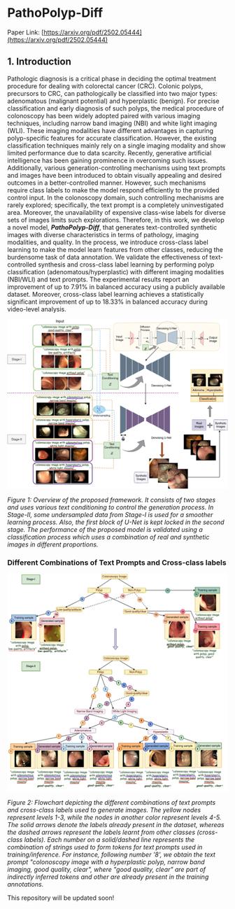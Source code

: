 # PathoPolyp-Diff

Paper Link: [https://arxiv.org/pdf/2502.05444](https://arxiv.org/pdf/2502.05444)

## 1. Introduction

Pathologic diagnosis is a critical phase in deciding the optimal treatment procedure for dealing with colorectal cancer (CRC). Colonic polyps, precursors to CRC, can pathologically be classified into two major types: adenomatous (malignant potential) and hyperplastic (benign). For precise classification and early diagnosis of such polyps, the medical procedure of colonoscopy has been widely adopted paired with various imaging techniques, including narrow band imaging (NBI) and white light imaging (WLI). These imaging modalities have different advantages in capturing polyp-specific features for accurate classification. However, the existing classification techniques mainly rely on a single imaging modality and show limited performance due to data scarcity. Recently, generative artificial intelligence has been gaining prominence in overcoming such issues. Additionally, various generation-controlling mechanisms using text prompts and images have been introduced to obtain visually appealing and desired outcomes in a better-controlled manner. However, such mechanisms require class labels to make the model respond efficiently to the provided control input. In the colonoscopy domain, such controlling mechanisms are rarely explored; specifically, the text prompt is a completely uninvestigated area. Moreover, the unavailability of expensive class-wise labels for diverse sets of images limits such explorations. Therefore, in this work, we develop a novel model, ***PathoPolyp-Diff***, that generates text-controlled synthetic images with diverse characteristics in terms of pathology, imaging modalities, and quality. In the process, we introduce cross-class label learning to make the model learn features from other classes, reducing the burdensome task of data annotation. We validate the effectiveness of text-controlled synthesis and cross-class label learning by performing polyp classification (adenomatous/hyperplastic) with different imaging modalities (NBI/WLI) and text prompts. The experimental results report an improvement of up to 7.91% in balanced accuracy using a publicly available dataset. Moreover, cross-class label learning achieves a statistically significant improvement of up to 18.33% in balanced accuracy during video-level analysis.

<div align="center">
<img src="figures/pathopolypdiff_intro.png" alt="overview" width="1000"/> 
</div>

*Figure 1: Overview of the proposed framework. It consists of two stages and uses various text conditioning to control the generation process. In Stage-II, some undersampled data from Stage-I is used for a smoother learning process. Also, the first block of U-Net is kept locked in the second stage. The performance of the proposed model is validated using a classification process which uses a combination of real and synthetic images in different proportions.*

### Different Combinations of Text Prompts and Cross-class labels
<div align="center">
<img src="figures/pathopolypdiff_prompt_branch.png" alt="prompt flowchart" width="1000"/> 
</div>

*Figure 2: Flowchart depicting the different combinations of text prompts and cross-class labels used to generate images. The yellow nodes represent levels 1-3, while the nodes in another color represent levels 4-5. The solid arrows denote the labels already present in the dataset, whereas the dashed arrows represent the labels learnt from other classes (cross-class labels). Each number on a solid/dashed line represents the combination of strings used to form tokens for text prompts used in training/inference. For instance, following number '8', we obtain the text prompt "colonoscopy image with a hyperplastic polyp, narrow band imaging, good quality, clear", where "good quality, clear" are part of indirectly inferred tokens and other are already present in the training annotations.*

This repository will be updated soon!
